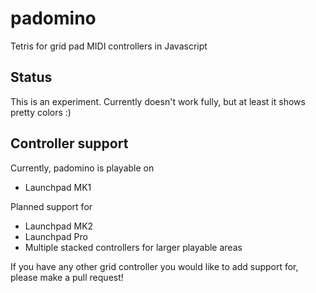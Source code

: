 # padomino
Tetris for grid pad MIDI controllers in Javascript

## Status
This is an experiment. Currently doesn't work fully, but at least it shows pretty colors :)

## Controller support
Currently, padomino is playable on
* Launchpad MK1

Planned support for
* Launchpad MK2
* Launchpad Pro
* Multiple stacked controllers for larger playable areas

If you have any other grid controller you would like to add support for, please make a pull request!
